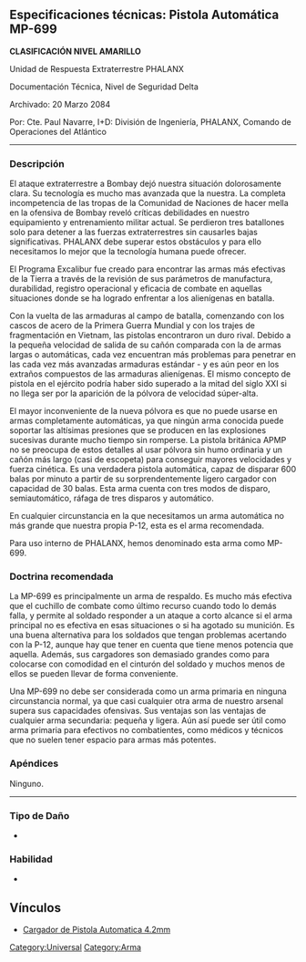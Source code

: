 ## Especificaciones técnicas: Pistola Automática MP-699

**CLASIFICACIÓN NIVEL AMARILLO**

Unidad de Respuesta Extraterrestre PHALANX

Documentación Técnica, Nivel de Seguridad Delta

Archivado: 20 Marzo 2084

Por: Cte. Paul Navarre, I+D: División de Ingeniería, PHALANX, Comando de
Operaciones del Atlántico

------------------------------------------------------------------------

### Descripción

El ataque extraterrestre a Bombay dejó nuestra situación dolorosamente
clara. Su tecnología es mucho mas avanzada que la nuestra. La completa
incompetencia de las tropas de la Comunidad de Naciones de hacer mella
en la ofensiva de Bombay reveló críticas debilidades en nuestro
equipamiento y entrenamiento militar actual. Se perdieron tres
batallones solo para detener a las fuerzas extraterrestres sin causarles
bajas significativas. PHALANX debe superar estos obstáculos y para ello
necesitamos lo mejor que la tecnología humana puede ofrecer.

El Programa Excalibur fue creado para encontrar las armas más efectivas
de la Tierra a través de la revisión de sus parámetros de manufactura,
durabilidad, registro operacional y eficacia de combate en aquellas
situaciones donde se ha logrado enfrentar a los alienígenas en batalla.

Con la vuelta de las armaduras al campo de batalla, comenzando con los
cascos de acero de la Primera Guerra Mundial y con los trajes de
fragmentación en Vietnam, las pistolas encontraron un duro rival. Debido
a la pequeña velocidad de salida de su cañón comparada con la de armas
largas o automáticas, cada vez encuentran más problemas para penetrar en
las cada vez más avanzadas armaduras estándar - y es aún peor en los
extraños compuestos de las armaduras alienígenas. El mismo concepto de
pistola en el ejército podría haber sido superado a la mitad del siglo
XXI si no llega ser por la aparición de la pólvora de velocidad
súper-alta.

El mayor inconveniente de la nueva pólvora es que no puede usarse en
armas completamente automáticas, ya que ningún arma conocida puede
soportar las altísimas presiones que se producen en las explosiones
sucesivas durante mucho tiempo sin romperse. La pistola británica APMP
no se preocupa de estos detalles al usar pólvora sin humo ordinaria y un
cañón más largo (casi de escopeta) para conseguir mayores velocidades y
fuerza cinética. Es una verdadera pistola automática, capaz de disparar
600 balas por minuto a partir de su sorprendentemente ligero cargador
con capacidad de 30 balas. Esta arma cuenta con tres modos de disparo,
semiautomático, ráfaga de tres disparos y automático.

En cualquier circunstancia en la que necesitamos un arma automática no
más grande que nuestra propia P-12, esta es el arma recomendada.

Para uso interno de PHALANX, hemos denominado esta arma como MP-699.

### Doctrina recomendada

La MP-699 es principalmente un arma de respaldo. Es mucho más efectiva
que el cuchillo de combate como último recurso cuando todo lo demás
falla, y permite al soldado responder a un ataque a corto alcance si el
arma principal no es efectiva en esas situaciones o si ha agotado su
munición. Es una buena alternativa para los soldados que tengan
problemas acertando con la P-12, aunque hay que tener en cuenta que
tiene menos potencia que aquella. Además, sus cargadores son demasiado
grandes como para colocarse con comodidad en el cinturón del soldado y
muchos menos de ellos se pueden llevar de forma conveniente.

Una MP-699 no debe ser considerada como un arma primaria en ninguna
circunstancia normal, ya que casi cualquier otra arma de nuestro arsenal
supera sus capacidades ofensivas. Sus ventajas son las ventajas de
cualquier arma secundaria: pequeña y ligera. Aún así puede ser útil como
arma primaria para efectivos no combatientes, como médicos y técnicos
que no suelen tener espacio para armas más potentes.

### Apéndices

Ninguno.

------------------------------------------------------------------------

### Tipo de Daño

-

### Habilidad

-

## Vínculos

- [Cargador de Pistola Automatica
  4.2mm](Translation:pistol2_mag_txt/es "wikilink")

[Category:Universal](Category:Universal "wikilink")
[Category:Arma](Category:Arma "wikilink")